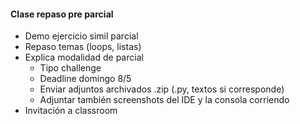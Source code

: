 #### Clase repaso pre parcial
- Demo ejercicio simil parcial
- Repaso temas (loops, listas)
- Explica modalidad de parcial
	- Tipo challenge
	- Deadline domingo 8/5
	- Enviar adjuntos archivados .zip (.py, textos si corresponde)
	- Adjuntar también screenshots del IDE y la consola corriendo
- Invitación a classroom